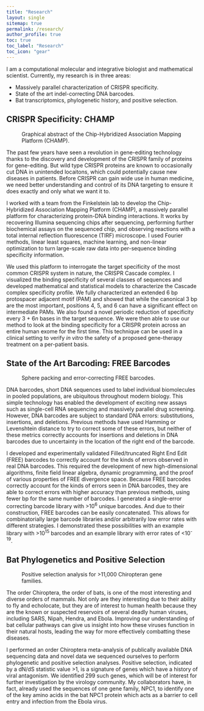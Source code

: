 ```yaml
---
title: "Research"
layout: single
sitemap: true
permalink: /research/
author_profile: true
toc: true
toc_label: "Research"
toc_icon: "gear"
---
```


I am a computational molecular and integrative biologist and mathematical scientist. Currently, my
research is in three areas:
- Massively parallel characterization of CRISPR specificity.
- State of the art indel-correcting DNA barcodes.
- Bat transcriptomics, phylogenetic history, and positive selection.


## CRISPR Specificity: CHAMP
<figure>
  <img src="/assets/images/CHAMP_abstract.png" alt="">
  <figcaption> Graphical abstract of the Chip-Hybridized Association Mapping Platform (CHAMP). </figcaption>
</figure>
The past few years have seen a revolution in gene-editing technology thanks to the discovery and
development of the CRISPR family of proteins for gene-editing. But wild type CRISPR proteins are
known to occasionally cut DNA in unintended locaitons, which could potentially cause new diseases
in patients. Before CRISPR can gain wide use in human medicine, we need better understanding and
control of its DNA targeting to ensure it does exactly and only what we want it to. 

I worked with a team from the Finkelstein lab to develop the Chip-Hybridized Association Mapping
Platform (CHAMP), a massively parallel platform for characterizing protein-DNA binding
interactions. It works by recovering Illumina sequencing chips after sequencing, performing further
biochemical assays on the sequenced chip, and observing reactions with a total internal reflection
fluorescence (TIRF) microscope. I used Fourier methods, linear least squares, machine learning, and
non-linear optimization to turn large-scale raw data into per-sequence binding specificity
information.

We used this platform to interrogate the target specificity of the most common CRISPR system in
nature, the CRISPR Cascade complex. I visualized the binding specificity of several classes of
sequences and developed mathematical and statistical models to characterize the Cascade complex
specificity profile. We fully characterized an extended 6 bp protospacer adjacent motif (PAM) and
showed that while the canonical 3 bp are the most important, positions 4, 5, and 6 can have a
significant effect on intermediate PAMs. We also found a novel periodic reduction of specificity
every 3 + 6*n* bases in the target sequence.  We were then able to use our method to look at the
binding specificity for a CRISPR protein across an entire human exome for the first time.  This
technique can be used in a clinical setting to verify *in vitro* the safety of a proposed
gene-therapy treatment on a per-patient basis. 


## State of the Art Barcoding: FREE Barcodes
<figure>
  <img src="/assets/images/BarcodePacking.png" alt="">
  <figcaption> Sphere packing and error-correcting FREE barcodes.</figcaption>
</figure>
DNA barcodes, short DNA sequences used to label individual biomolecules in pooled populations, are
ubiquitous throughout modern biology. This simple technology has enabled the development of
exciting new assays such as single-cell RNA sequencing and massively parallel drug screening.
However, DNA barcodes are subject to standard DNA errors: substitutions, insertions, and deletions.
Previous methods have used Hamming or Levenshtein distance to try to correct some of these errors,
but neither of these metrics correctly accounts for insertions and deletions in DNA barcodes due to
uncertainty in the location of the right end of the barcode.

I developed and experimentally validated Filled/truncated Right End Edit (FREE) barcodes to
correctly account for the kinds of errors observed in real DNA barcodes. This required the
development of new high-dimensional algorithms, finite field linear algebra, dynamic programming,
and the proof of various properties of FREE divergence space. Because FREE barcodes correctly
account for the kinds of errors seen in DNA barcodes, they are able to correct errors with higher
accuracy than previous methods, using fewer bp for the same number of barcodes. I generated a
single-error correcting barcode library with &gt;10<sup>6</sup> unique barcodes. And due to their
construction, FREE barcodes can be easily concatenated. This allows for combinatorially large
barcode libraries and/or arbitrarily low error rates with different strategies. I demonstrated
these possibilities with an example library with &gt;10<sup>15</sup> barcodes and an example
library with error rates of &lt;10<sup>-19</sup>. 


## Bat Phylogenetics and Positive Selection
<figure>
  <img src="/assets/images/dNdS.png" alt="">
  <figcaption> Positive selection analysis for &gt;11,000 Chiropteran gene families. </figcaption>
</figure>
The order Chiroptera, the order of bats, is one of the most interesting and diverse orders of
mammals. Not only are they interesting due to their ability to fly and echolocate, but they are of
interest to human health because they are the known or suspected reservoirs of several deadly human
viruses, including SARS, Nipah, Hendra, and Ebola. Improving our understanding of bat cellular
pathways can give us insight into how these viruses function in their natural hosts, leading the
way for more effectively combatting these diseases.

I performed an order Chiroptera meta-analysis of publically available DNA sequencing data and novel
data we sequenced ourselves to perform phylogenetic and positive selection analyses. Positive
selection, indicated by a dN/dS statistic value &gt;1, is a signature of genes which have a history
of viral antagonism.  We identified 299 such genes, which will be of interest for further
investigation by the virology community. My collaborators have, in fact, already used the sequences
of one gene family, NPC1, to identify one of the key amino acids in the bat NPC1 protein which
acts as a barrier to cell entry and infection from the Ebola virus.
